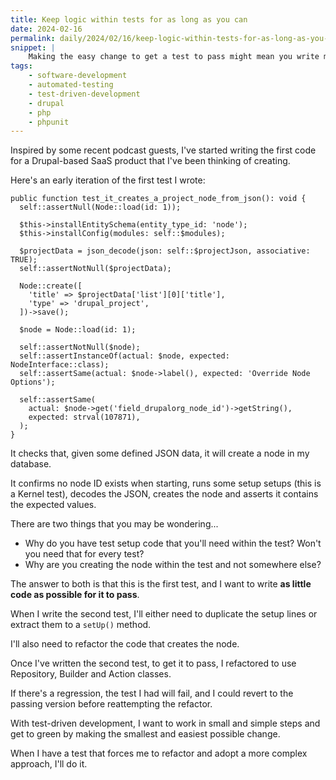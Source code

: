 ```yaml
---
title: Keep logic within tests for as long as you can
date: 2024-02-16
permalink: daily/2024/02/16/keep-logic-within-tests-for-as-long-as-you-can
snippet: |
    Making the easy change to get a test to pass might mean you write more logic in your tests than you expect, at least to begin with.
tags:
    - software-development
    - automated-testing
    - test-driven-development
    - drupal
    - php
    - phpunit
---
```


Inspired by some recent podcast guests, I've started writing the first code for a Drupal-based SaaS product that I've been thinking of creating.

Here's an early iteration of the first test I wrote:

```language-php
public function test_it_creates_a_project_node_from_json(): void {
  self::assertNull(Node::load(id: 1));

  $this->installEntitySchema(entity_type_id: 'node');
  $this->installConfig(modules: self::$modules);

  $projectData = json_decode(json: self::$projectJson, associative: TRUE);
  self::assertNotNull($projectData);

  Node::create([
    'title' => $projectData['list'][0]['title'],
    'type' => 'drupal_project',
  ])->save();

  $node = Node::load(id: 1);

  self::assertNotNull($node);
  self::assertInstanceOf(actual: $node, expected: NodeInterface::class);
  self::assertSame(actual: $node->label(), expected: 'Override Node Options');

  self::assertSame(
    actual: $node->get('field_drupalorg_node_id')->getString(),
    expected: strval(107871),
  );
}
```

It checks that, given some defined JSON data, it will create a node in my database.

It confirms no node ID exists when starting, runs some setup setups (this is a Kernel test), decodes the JSON, creates the node and asserts it contains the expected values.

There are two things that you may be wondering...

* Why do you have test setup code that you'll need within the test? Won't you need that for every test?
* Why are you creating the node within the test and not somewhere else?

The answer to both is that this is the first test, and I want to write **as little code as possible for it to pass**.

When I write the second test, I'll either need to duplicate the setup lines or extract them to a `setUp()` method.

I'll also need to refactor the code that creates the node.

Once I've written the second test, to get it to pass, I refactored to use Repository, Builder and Action classes.

If there's a regression, the test I had will fail, and I could revert to the passing version before reattempting the refactor.

With test-driven development, I want to work in small and simple steps and get to green by making the smallest and easiest possible change.

When I have a test that forces me to refactor and adopt a more complex approach, I'll do it.
